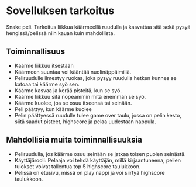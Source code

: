 # Sovelluksen tarkoitus
Snake peli. Tarkoitus liikkua käärmeellä ruudulla ja kasvattaa sitä sekä pysyä hengissä/pelissä niin kauan kuin mahdollista.
## Toiminnallisuus
- Käärme liikkuu itsestään 
- Käärmeen suuntaa voi kääntää nuolinäppäimillä.
- Peliruudulle ilmestyy ruokaa, joka pysyy ruudulla hetken kunnes se katoaa tai käärme syö sen.
- Käärme kasvaa ja kerää pisteitä, kun se syö.
- Käärme liikkuu sitä nopeammin mitä enemmän se syö.
- Käärme kuolee, jos se osuu itseensä tai seinään.
- Peli päättyy, kun käärme kuolee 
- Pelin päättyessä ruudulle tulee game over taulu, jossa on pelin kesto, siitä saadut pisteet, highscore ja pelaa uudestaan nappula.

## Mahdollisia muita toiminnallisuuksia
- Peliruudulla, jos käärme osuu seinään se jatkaa toisen puolen seinästä.
- Käyttäjärooli: Pelaaja voi tehdä käyttäjän, millä kirjaantuneena, pelien tulokset voivat tallentua top 5 highscore taulukkoon.
- Pelissä on etusivu, missä on play nappi ja voi siirtyä highscore taulukkoon.
